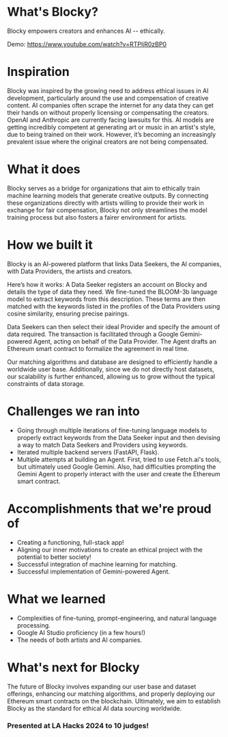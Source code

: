 # What's Blocky?
Blocky empowers creators and enhances AI -- ethically.

Demo:  https://www.youtube.com/watch?v=RTPljR0zBP0

# Inspiration
Blocky was inspired by the growing need to address ethical issues in AI development, particularly around the use and compensation of creative content. AI companies often scrape the internet for any data they can get their hands on without properly licensing or compensating the creators. OpenAI and Anthropic are currently facing lawsuits for this. AI models are getting incredibly competent at generating art or music in an artist's style, due to being trained on their work. However, it’s becoming an increasingly prevalent issue where the original creators are not being compensated.

# What it does
Blocky serves as a bridge for organizations that aim to ethically train machine learning models that generate creative outputs. By connecting these organizations directly with artists willing to provide their work in exchange for fair compensation, Blocky not only streamlines the model training process but also fosters a fairer environment for artists.

# How we built it
Blocky is an AI-powered platform that links Data Seekers, the AI companies, with Data Providers, the artists and creators.

Here’s how it works: A Data Seeker registers an account on Blocky and details the type of data they need. We fine-tuned the BLOOM-3b language model to extract keywords from this description. These terms are then matched with the keywords listed in the profiles of the Data Providers using cosine similarity, ensuring precise pairings.

Data Seekers can then select their ideal Provider and specify the amount of data required. The transaction is facilitated through a Google Gemini-powered Agent, acting on behalf of the Data Provider. The Agent drafts an Ethereum smart contract to formalize the agreement in real time.

Our matching algorithms and database are designed to efficiently handle a worldwide user base. Additionally, since we do not directly host datasets, our scalability is further enhanced, allowing us to grow without the typical constraints of data storage.

# Challenges we ran into
- Going through multiple iterations of fine-tuning language models to properly extract keywords from the Data Seeker input and then devising a way to match Data Seekers and Providers using keywords.
- Iterated multiple backend servers (FastAPI, Flask).
- Multiple attempts at building an Agent. First, tried to use Fetch.ai's tools, but ultimately used Google Gemini. Also, had difficulties prompting the Gemini Agent to properly interact with the user and create the Ethereum smart contract.

# Accomplishments that we're proud of
- Creating a functioning, full-stack app!
- Aligning our inner motivations to create an ethical project with the potential to better society!
- Successful integration of machine learning for matching.
- Successful implementation of Gemini-powered Agent.

# What we learned
- Complexities of fine-tuning, prompt-engineering, and natural language processing.
- Google AI Studio proficiency (in a few hours!)
- The needs of both artists and AI companies.

# What's next for Blocky
The future of Blocky involves expanding our user base and dataset offerings, enhancing our matching algorithms, and properly deploying our Ethereum smart contracts on the blockchain. Ultimately, we aim to establish Blocky as the standard for ethical AI data sourcing worldwide.


### Presented at LA Hacks 2024 to 10 judges!
